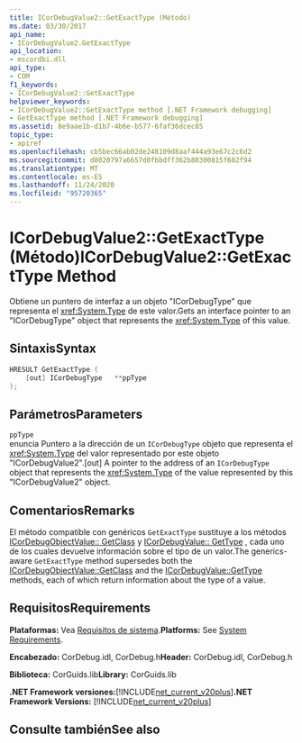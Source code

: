 ```yaml
---
title: ICorDebugValue2::GetExactType (Método)
ms.date: 03/30/2017
api_name:
- ICorDebugValue2.GetExactType
api_location:
- mscordbi.dll
api_type:
- COM
f1_keywords:
- ICorDebugValue2::GetExactType
helpviewer_keywords:
- ICorDebugValue2::GetExactType method [.NET Framework debugging]
- GetExactType method [.NET Framework debugging]
ms.assetid: 8e9aae1b-d1b7-4b6e-b577-6faf36dcec85
topic_type:
- apiref
ms.openlocfilehash: cb5bec66ab02de248109d8aaf444a93e67c2c6d2
ms.sourcegitcommit: d8020797a6657d0fbbdff362b80300815f682f94
ms.translationtype: MT
ms.contentlocale: es-ES
ms.lasthandoff: 11/24/2020
ms.locfileid: "95720365"
---
```

# <a name="icordebugvalue2getexacttype-method"></a><span data-ttu-id="3c860-102">ICorDebugValue2::GetExactType (Método)</span><span class="sxs-lookup"><span data-stu-id="3c860-102">ICorDebugValue2::GetExactType Method</span></span>

<span data-ttu-id="3c860-103">Obtiene un puntero de interfaz a un objeto "ICorDebugType" que representa el <xref:System.Type> de este valor.</span><span class="sxs-lookup"><span data-stu-id="3c860-103">Gets an interface pointer to an "ICorDebugType" object that represents the <xref:System.Type> of this value.</span></span>  
  
## <a name="syntax"></a><span data-ttu-id="3c860-104">Sintaxis</span><span class="sxs-lookup"><span data-stu-id="3c860-104">Syntax</span></span>  
  
```cpp  
HRESULT GetExactType (  
    [out] ICorDebugType   **ppType  
);  
```  
  
## <a name="parameters"></a><span data-ttu-id="3c860-105">Parámetros</span><span class="sxs-lookup"><span data-stu-id="3c860-105">Parameters</span></span>  

 `ppType`  
 <span data-ttu-id="3c860-106">enuncia Puntero a la dirección de un `ICorDebugType` objeto que representa el <xref:System.Type> del valor representado por este objeto "ICorDebugValue2".</span><span class="sxs-lookup"><span data-stu-id="3c860-106">[out] A pointer to the address of an `ICorDebugType` object that represents the <xref:System.Type> of the value represented by this "ICorDebugValue2" object.</span></span>  
  
## <a name="remarks"></a><span data-ttu-id="3c860-107">Comentarios</span><span class="sxs-lookup"><span data-stu-id="3c860-107">Remarks</span></span>  

 <span data-ttu-id="3c860-108">El método compatible con genéricos `GetExactType` sustituye a los métodos [ICorDebugObjectValue:: GetClass](icordebugobjectvalue-getclass-method.md) y [ICorDebugValue:: GetType](icordebugvalue-gettype-method.md) , cada uno de los cuales devuelve información sobre el tipo de un valor.</span><span class="sxs-lookup"><span data-stu-id="3c860-108">The generics-aware `GetExactType` method supersedes both the [ICorDebugObjectValue::GetClass](icordebugobjectvalue-getclass-method.md) and the [ICorDebugValue::GetType](icordebugvalue-gettype-method.md) methods, each of which return information about the type of a value.</span></span>  
  
## <a name="requirements"></a><span data-ttu-id="3c860-109">Requisitos</span><span class="sxs-lookup"><span data-stu-id="3c860-109">Requirements</span></span>  

 <span data-ttu-id="3c860-110">**Plataformas:** Vea [Requisitos de sistema](../../get-started/system-requirements.md).</span><span class="sxs-lookup"><span data-stu-id="3c860-110">**Platforms:** See [System Requirements](../../get-started/system-requirements.md).</span></span>  
  
 <span data-ttu-id="3c860-111">**Encabezado:** CorDebug.idl, CorDebug.h</span><span class="sxs-lookup"><span data-stu-id="3c860-111">**Header:** CorDebug.idl, CorDebug.h</span></span>  
  
 <span data-ttu-id="3c860-112">**Biblioteca:** CorGuids.lib</span><span class="sxs-lookup"><span data-stu-id="3c860-112">**Library:** CorGuids.lib</span></span>  
  
 <span data-ttu-id="3c860-113">**.NET Framework versiones:**[!INCLUDE[net_current_v20plus](../../../../includes/net-current-v20plus-md.md)]</span><span class="sxs-lookup"><span data-stu-id="3c860-113">**.NET Framework Versions:** [!INCLUDE[net_current_v20plus](../../../../includes/net-current-v20plus-md.md)]</span></span>  
  
## <a name="see-also"></a><span data-ttu-id="3c860-114">Consulte también</span><span class="sxs-lookup"><span data-stu-id="3c860-114">See also</span></span>
